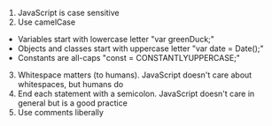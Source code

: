 1. JavaScript is case sensitive
2. Use camelCase
- Variables start with lowercase letter "var greenDuck;"
- Objects and classes start with uppercase letter "var date = Date();"
- Constants are all-caps "const = CONSTANTLYUPPERCASE;"
3. Whitespace matters (to humans). JavaScript doesn't care about whitespaces, but humans do
4. End each statement with a semicolon. JavaScript doesn't care in general but is a good practice
5. Use comments liberally
